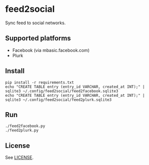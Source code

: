 # feed2social

Sync feed to social networks.

## Supported platforms

* Facebook (via mbasic.facebook.com)
* Plurk

## Install

    pip install -r requirements.txt
    echo "CREATE TABLE entry (entry_id VARCHAR, created_at INT);" | sqlite3 ~/.config/feed2social/feed2facebook.sqlite3
    echo "CREATE TABLE entry (entry_id VARCHAR, created_at INT);" | sqlite3 ~/.config/feed2social/feed2plurk.sqlite3

## Run

    ./feed2facebook.py
    ./feed2plurk.py

## License

See [LICENSE](LICENSE).
